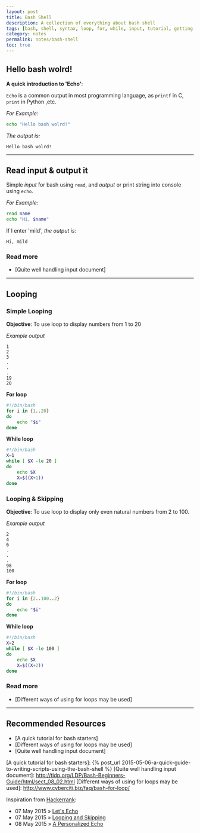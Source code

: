 ```yaml
---
layout: post
title: Bash Shell
description: A collection of everything about bash shell
tags: [bash, shell, syntax, loop, for, while, input, tutorial, getting-started]
category: notes
permalink: notes/bash-shell
toc: true
---
```


## Hello bash wolrd!

**A quick introduction to 'Echo'**:

`Echo` is a common output in most programming language, as `printf` in C, `print` in Python ,etc.

*For Example:*

```bash
echo "Hello bash wolrd!"
```

*The output is:*

```
Hello bash wolrd!
```

---

## Read input & output it

Simple *input* for bash using `read`, and *output* or print string into console using `echo`.

*For Example:*

```bash
read name
echo "Hi, $name"
```

If I enter 'mild', *the output is:*

```
Hi, mild
```

### Read more

- [Quite well handling input document]

---

## Looping
### Simple Looping
**Objective**: To use loop to display numbers from 1 to 20

*Example output*

```
1
2
3
.
.
.
19
20
```

**For loop**

```bash
#!/bin/bash
for i in {1..20}
do
    echo "$i"
done
```

**While loop**

```bash
#!/bin/bash
X=1
while [ $X -le 20 ]
do
    echo $X
    X=$((X+1))
done
```

### Looping & Skipping
**Objective**: To use loop to display only even natural numbers from 2 to 100.

*Example output*

```
2
4
6
.
.
.
98
100  
```

**For loop**

```bash
#!/bin/bash
for i in {2..100..2}
do
    echo "$i"
done
```

**While loop**

```bash
#!/bin/bash
X=2
while [ $X -le 100 ]
do
    echo $X
    X=$((X+2))
done
```

### Read more

- [Different ways of using for loops may be used]

---

## Recommended Resources

- [A quick tutorial for bash starters]
- [Different ways of using for loops may be used]
- [Quite well handling input document]

[A quick tutorial for bash starters]: {% post_url 2015-05-06-a-quick-guide-to-writing-scripts-using-the-bash-shell %}
[Quite well handling input document]: http://tldp.org/LDP/Bash-Beginners-Guide/html/sect_08_02.html
[Different ways of using for loops may be used]: http://www.cyberciti.biz/faq/bash-for-loop/

Inspiration from [Hackerrank](https://www.hackerrank.com):

- 07 May 2015 &raquo; [Let's Echo]
- 07 May 2015 &raquo; [Looping and Skipping]
- 08 May 2015 &raquo; [A Personalized Echo]

[Let's Echo]: https://www.hackerrank.com/challenges/bash-tutorials-lets-echo
[Looping and Skipping]: https://www.hackerrank.com/challenges/bash-tutorials---looping-and-skipping
[A Personalized Echo]: https://www.hackerrank.com/challenges/bash-tutorials---a-personalized-echo

